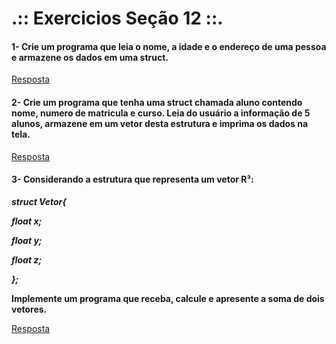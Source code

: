 # .:: Exercicios Seção 12 ::.

#### 1- Crie um programa que leia o nome, a idade e o endereço de uma pessoa e armazene os dados em uma struct.

[Resposta](./ExerciciosResolvidos/ex001.c)

#### 2- Crie um programa que tenha uma struct chamada aluno contendo nome, numero de matricula e curso. Leia do usuário a informação de 5 alunos, armazene em um vetor desta estrutura e imprima os dados na tela.

[Resposta](./ExerciciosResolvidos/ex002.c)

#### 3- Considerando a estrutura que representa um vetor R³:
<p></p>
<p><strong><em>struct Vetor{</em></strong></p>
<p><strong><em>float x;</em></strong></p>
<p><strong><em>float y;</em></strong></p>
<p><strong><em>float z;</em></strong></p>
<p><strong><em>};</em></strong></p>
<p></p>
<p><strong>Implemente um programa que receba, calcule e apresente a soma de dois vetores.</strong></p>

[Resposta](./ExerciciosResolvidos/ex003.c)

